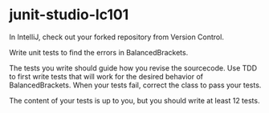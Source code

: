 # junit-studio-lc101

In IntelliJ, check out your forked repository from Version Control.

Write unit tests to find the errors in BalancedBrackets.

The tests you write should guide how you revise the sourcecode. Use TDD to first write tests that will work for the desired behavior of BalancedBrackets. When your tests fail, correct the class to pass your tests.

The content of your tests is up to you, but you should write at least 12 tests.
